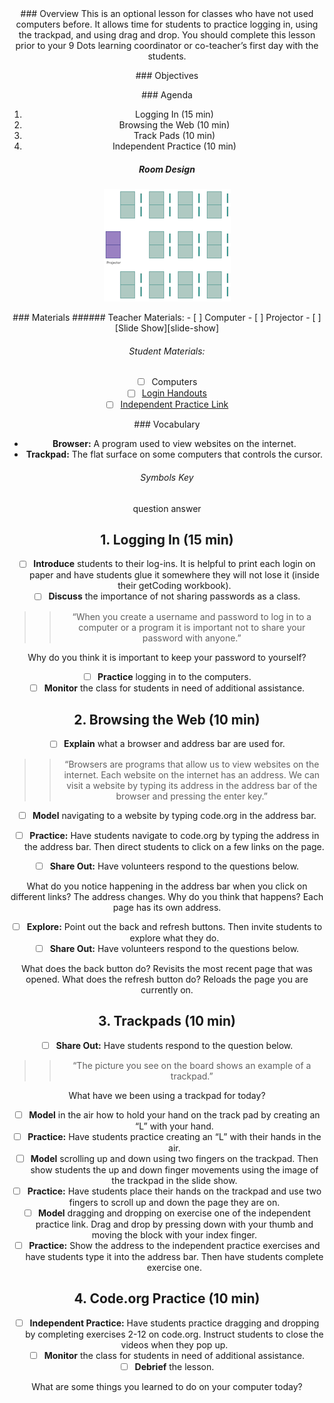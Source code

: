 <header class='header' title='Digital Literacy' subtitle='Lesson 00'/>

<notable>
<iconp src='/icons/activity.png'>### Overview</iconp>
This is an optional lesson for classes who have not used computers before. It allows time for students to practice logging in, using the trackpad, and using drag and drop. You should complete this lesson prior to your 9 Dots learning coordinator or co-teacher’s first day with the students.

<iconp src='/icons/objectives.png'>### Objectives</iconp>


<iconp src='/icons/agenda.png'>### Agenda</iconp>
1. Logging In (15 min)
1. Browsing the Web (10 min)
1. Track Pads (10 min)
1. Independent Practice (10 min)

##### Room Design
![room](/images/layout-rows.png)

<note>
<iconp src='/icons/materials.png'>### Materials</iconp>
###### Teacher Materials:
- [ ] Computer
- [ ] Projector
- [ ] [Slide Show][slide-show]

###### Student Materials:
- [ ] Computers
- [ ] [Login Handouts][handouts]
- [ ] [Independent Practice Link][practice]

<iconp src='/icons/vocab.png'>### Vocabulary</iconp>
- **Browser:** A program used to view websites on the internet.
- **Trackpad:** The flat surface on some computers that controls the cursor.

###### Symbols Key
<iconp ml='1.65em' type='question'>question</iconp>
<iconp ml='1.65em' type='answer'>answer</iconp>
</note>

<pagebreak/>

## 1. Logging In (15 min)
- [ ] **Introduce** students to their log-ins. It is helpful to print each login on paper and have students glue it somewhere they will not lose it (inside their getCoding workbook).  
- [ ] **Discuss** the importance of not sharing passwords as a class.
>>“When you create a username and password to log in to a computer or a program it is important not to share your password with anyone.”

<iconp type='question'>Why do you think it is important to keep your password to yourself?</iconp>

- [ ] **Practice** logging in to the computers.
- [ ] **Monitor** the class for students in need of additional assistance.

## 2. Browsing the Web (10 min)
- [ ] **Explain** what a browser and address bar are used for.
>>“Browsers are programs that allow us to view websites on the internet. Each website on the internet has an address. We can visit a website by typing its address in the address bar of the browser and pressing the enter key.”

- [ ] **Model** navigating to a website by typing code.org in the address bar.
- [ ] **Practice:** Have students navigate to code.org by typing the address in the address bar. Then direct students to click on a few links on the page.

- [ ] **Share Out:** Have volunteers respond to the questions below.

<iconp type='question'>What do you notice happening in the address bar when you click on different links?</iconp>
<iconp type='answer'>The address changes.</iconp>
<iconp type='question'>Why do you think that happens?</iconp>
<iconp type='answer'>Each page has its own  address.</iconp>

- [ ] **Explore:** Point out the back and refresh buttons. Then invite students to explore what they do.
- [ ] **Share Out:** Have volunteers respond to the questions below.

<iconp type='question'>What does the back button do?</iconp>
<iconp type='answer'>Revisits the most recent page that was opened.</iconp>
<iconp type='question'>What does the refresh button do?</iconp>
<iconp type='answer'>Reloads the page you are currently on.</iconp>

## 3. Trackpads (10 min)
- [ ] **Share Out:** Have students respond to the question below.
>>“The picture you see on the board shows an example of a trackpad.”

<iconp type='question'>What have we been using a trackpad for today?</iconp>

- [ ] **Model** in the air how to hold your hand on the track pad by creating an “L” with your hand.
- [ ] **Practice:** Have students practice creating an “L” with their hands in the air.
- [ ] **Model** scrolling up and down using two fingers on the  trackpad. Then show students the up and down finger movements using the image of the trackpad in the slide show.
- [ ] **Practice:** Have students place their hands on the trackpad and use two fingers to scroll up and down the page they are on.
- [ ] **Model** dragging and dropping on exercise one of the independent practice link. Drag and drop by pressing down with your thumb and moving the block with your index finger.
- [ ] **Practice:** Show the address to the independent practice exercises and have students type it into the address bar. Then have students complete exercise one.

## 4. Code.org Practice (10 min)
- [ ] **Independent Practice:** Have students practice dragging and dropping by completing exercises 2-12 on code.org. Instruct students to close the videos when they pop up.
- [ ] **Monitor** the class for students in need of additional assistance.
- [ ] **Debrief** the lesson.

<iconp type='question'>What are some things you learned to do on your computer today?</iconp>

</notable>

[slide-show]: https://drive.google.com/open?id=1FSSLnqcipodz_D8og_b-a5Tdkddj4nq6i4hlh22lZPE
[handouts]: https://drive.google.com/open?id=0B48_2vIyABioNjFBeExOWHVKTDQ
[practice]: http://tinyurl.com/dragpractice
